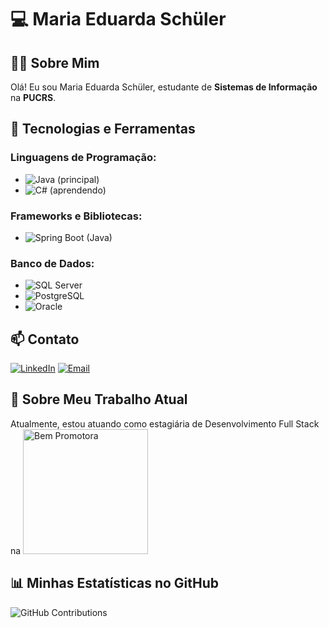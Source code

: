 # 💻 Maria Eduarda Schüler

## 👩‍🎓 Sobre Mim
Olá! Eu sou Maria Eduarda Schüler, estudante de **Sistemas de Informação** na **PUCRS**.

## 🚀 Tecnologias e Ferramentas
### Linguagens de Programação:
- ![Java](https://img.shields.io/badge/Java-ED8B00?style=for-the-badge&logo=java&logoColor=white) (principal)
- ![C#](https://img.shields.io/badge/C%23-239120?style=for-the-badge&logo=c-sharp&logoColor=white) (aprendendo)

### Frameworks e Bibliotecas:
- ![Spring Boot](https://img.shields.io/badge/Spring_Boot-6DB33F?style=for-the-badge&logo=spring-boot&logoColor=white) (Java)

### Banco de Dados:
- ![SQL Server](https://img.shields.io/badge/SQL_Server-CC2927?style=for-the-badge&logo=microsoft-sql-server&logoColor=white) 
- ![PostgreSQL](https://img.shields.io/badge/PostgreSQL-336791?style=for-the-badge&logo=postgresql&logoColor=white) 
- ![Oracle](https://img.shields.io/badge/Oracle-F80000?style=for-the-badge&logo=oracle&logoColor=white) 

## 📫 Contato
[![LinkedIn](https://img.shields.io/badge/LinkedIn-0077B5?style=for-the-badge&logo=linkedin&logoColor=white)](https://www.linkedin.com/in/maria-eduarda-schuler/)
[![Email](https://img.shields.io/badge/Email-D14836?style=for-the-badge&logo=gmail&logoColor=white)](mailto:dudaschuler2011@gmail.com)

## 💼 Sobre Meu Trabalho Atual
Atualmente, estou atuando como estagiária de Desenvolvimento Full Stack na 
<img src="https://github.com/EduardaSchuler/EduardaSchuler/assets/45366066/13e17119-6cae-4cd7-8525-e4ac83681750" alt="Bem Promotora" width="200">


## 📊 Minhas Estatísticas no GitHub

![GitHub Contributions](https://github-readme-streak-stats.herokuapp.com/?user=EduardaSchuler&theme=radical)

